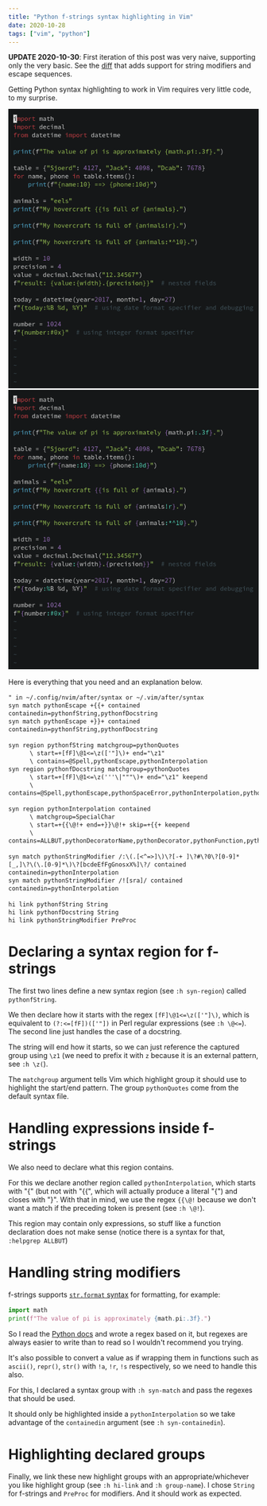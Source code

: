 ```yaml
---
title: "Python f-strings syntax highlighting in Vim"
date: 2020-10-28
tags: ["vim", "python"]
---
```


**UPDATE 2020-10-30**: First iteration of this post was very naive, supporting
only the very basic. See the
[diff](https://gist.github.com/phelipetls/8726d6cd68e66ad6b83586ae53f3b3d8/revisions#diff-8108a43d0db89a371349e6de001c6932fba065485f6790dddd5b011e7ae7f527)
that adds support for string modifiers and escape sequences.

Getting Python syntax highlighting to work in Vim requires very little code, to
my surprise.

![Before](./before.png) ![After](./after.png)

Here is everything that you need and an explanation below.

```vim
" in ~/.config/nvim/after/syntax or ~/.vim/after/syntax
syn match pythonEscape +{{+ contained containedin=pythonfString,pythonfDocstring
syn match pythonEscape +}}+ contained containedin=pythonfString,pythonfDocstring

syn region pythonfString matchgroup=pythonQuotes
      \ start=+[fF]\@1<=\z(['"]\)+ end="\z1"
      \ contains=@Spell,pythonEscape,pythonInterpolation
syn region pythonfDocstring matchgroup=pythonQuotes
      \ start=+[fF]\@1<=\z('''\|"""\)+ end="\z1" keepend
      \ contains=@Spell,pythonEscape,pythonSpaceError,pythonInterpolation,pythonDoctest

syn region pythonInterpolation contained
      \ matchgroup=SpecialChar
      \ start=+{{\@!+ end=+}}\@!+ skip=+{{+ keepend
      \ contains=ALLBUT,pythonDecoratorName,pythonDecorator,pythonFunction,pythonDoctestValue,pythonDoctest

syn match pythonStringModifier /:\(.[<^=>]\)\?[-+ ]\?#\?0\?[0-9]*[_,]\?\(\.[0-9]*\)\?[bcdeEfFgGnosxX%]\?/ contained containedin=pythonInterpolation
syn match pythonStringModifier /![sra]/ contained containedin=pythonInterpolation

hi link pythonfString String
hi link pythonfDocstring String
hi link pythonStringModifier PreProc
```

# Declaring a syntax region for f-strings

The first two lines define a new syntax region (see `:h syn-region`) called
`pythonfString`.

We then declare how it starts with the regex `[fF]\@1<=\z(['"]\)`, which is
equivalent to `(?:<=[fF])(['"])` in Perl regular expressions (see `:h \@<=`).
The second line just handles the case of a docstring.

The string will end how it starts, so we can just reference the captured group
using `\z1` (we need to prefix it with `z` because it is an external pattern,
see `:h \z(`).

The `matchgroup` argument tells Vim which highlight group it should use to
highlight the start/end pattern. The group `pythonQuotes` come from the default
syntax file.

# Handling expressions inside f-strings

We also need to declare what this region contains.

For this we declare another region called `pythonInterpolation`, which starts
with "{" (but not with "{{", which will actually produce a literal "{") and
closes with "}". With that in mind, we use the regex `{{\@!` because we don't
want a match if the preceding token is present (see `:h \@!`).

This region may contain only expressions, so stuff like a function declaration
does not make sense (notice there is a syntax for that, `:helpgrep ALLBUT`)

# Handling string modifiers

f-strings supports
[`str.format` syntax](https://docs.python.org/3/library/string.html#format-examples)
for formatting, for example:

```python
import math
print(f"The value of pi is approximately {math.pi:.3f}.")
```

So I read the
[Python docs](https://docs.python.org/3/library/string.html#format-specification-mini-language)
and wrote a regex based on it, but regexes are always easier to write than to
read so I wouldn't recommend you trying.

It's also possible to convert a value as if wrapping them in functions such as
`ascii()`, `repr()`, `str()` with `!a`, `!r`, `!s` respectively, so we need to
handle this also.

For this, I declared a syntax group with `:h syn-match` and pass the regexes
that should be used.

It should only be highlighted inside a `pythonInterpolation` so we take
advantage of the `containedin` argument (see `:h syn-containedin`).

# Highlighting declared groups

Finally, we link these new highlight groups with an appropriate/whichever you
like highlight group (see `:h hi-link` and `:h group-name`). I chose `String`
for f-strings and `PreProc` for modifiers. And it should work as expected.
